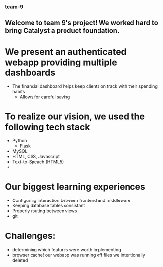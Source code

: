 ### team-9

## Welcome to team 9's project! We worked hard to bring Catalyst a product foundation.

# We present an authenticated webapp providing multiple dashboards
- The financial dashboard helps keep clients on track with their spending habits
	- Allows for careful saving

# To realize our vision, we used the following tech stack
- Python
	- Flask
- MySQL
- HTML, CSS, Javascript
- Text-to-Speach (HTML5)
- 

# Our biggest learning experiences
- Configuring interaction between frontend and middleware
- Keeping database tables consistant
- Properly routing between views
- git

# Challenges:
- determining which features were worth implementing
- browser cache! our webapp was running off files we intentionally deleted
